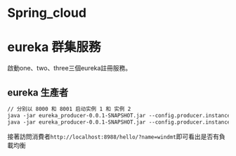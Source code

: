 # Spring_cloud

# eureka 群集服務

啟動one、two、three三個eureka註冊服務。

## eureka 生產者

```xml
// 分别以 8000 和 8001 启动实例 1 和 实例 2
java -jar eureka_producer-0.0.1-SNAPSHOT.jar --config.producer.instance=1 --server.port=8000
java -jar eureka_producer-0.0.1-SNAPSHOT.jar --config.producer.instance=2 --server.port=8001
```

接著訪問消費者```http://localhost:8988/hello/?name=windmt```即可看出是否有負載均衡
